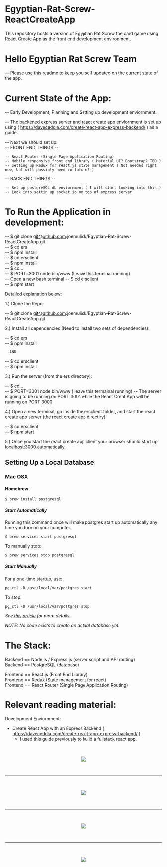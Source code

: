 # Egyptian-Rat-Screw-ReactCreateApp
This repository hosts a version of Egyptian Rat Screw the card game using React Create App as the front end development environment.  


# Hello Egyptian Rat Screw Team  

 -- Please use this readme to keep yourself updated on the current state of the app.  

# Current State of the App: 
  
 -- Early Development, Planning and Setting up development enviornment. 

 -- The backened express server and react create app enviornment is set up using ( https://daveceddia.com/create-react-app-express-backend/ ) as a guide.   

 -- Next we should set up:  
  -- FRONT END THINGS --   
  
    -- React Router (Single Page Application Routing)  
    -- Mobile responsive front end library ( Material UI? Bootstrap? TBD )  
    -- Setting up Redux for react.js state management ( Not needed right now, but will possibly need in future? )  
  
  -- BACK END THINGS --  
      
    -- Set up postgreSQL db enviornment ( I will start looking into this )  
    -- Look into settin up socket io on top of express server  
  
# To Run the Application in development:   

  -- $ git clone git@github.com:joemulick/Egyptian-Rat-Screw-ReactCreateApp.git  
  -- $ cd ers  
  -- $ npm install  
  -- $ cd ersclient  
  -- $ npm install  
  -- $ cd ..  
  -- $ PORT=3001 node bin/www (Leave this terminal running)  
  -- Open a new bash terminal
  -- $ cd ersclient  
  -- $ npm start  
  
Detailed explanation below:     
    
1.) Clone the Repo:  

  -- $ git clone git@github.com:joemulick/Egyptian-Rat-Screw-ReactCreateApp.git  

2.) Install all dependencies (Need to install two sets of dependencies):  

  -- $ cd ers  
  -- $ npm install  
  
      AND  
  
  -- $ cd ersclient  
  -- $ npm install  

3.) Run the server (from the ers directory):  
  
  -- $ cd ..  
  -- $ PORT=3001 node bin/www ( leave this termainal running)
  -- The server is going to be running on PORT 3001 while the React Creat App will be running on PORT 3000  

4.) Open a new terminal, go inside the ersclient folder, and start the react create app server (the react create app directiry):  
  
  -- $ cd ersclient  
  -- $ npm start  

5.) Once you start the react create app client your browser should start up localhost:3000 automatically.

## Setting Up a Local Database
### Mac OSX
#### Homebrew

`$ brew install postgresql`

##### Start Automatically
Running this command once will make postgres start up automatically
any time you turn on your computer.

`$ brew services start postgresql`

To manually stop:

`$ brew services stop postgresql`

##### Start Manually
For a one-time startup, use:

`pg_ctl -D /usr/local/var/postgres start`

To stop:

`pg_ctl -D /usr/local/var/postgres stop`

_See [this article](https://www.codementor.io/devops/tutorial/getting-started-postgresql-server-mac-osx) for more details._

*NOTE: No code exists to create an actual database yet.*

# The Stack:  
  
  Backend == Node.js / Express.js  (server script and API routing)  
  Backend == PostgreSQL (database)
    
  Frontend == React.js (Front End Library)  
  Frontend == Redux (State management for react)  
  Frontend == React Router (Single Page Application Routing)  
    
# Relevant reading material: 

Development Enviornment: 

- Create React App with an Express Backend ( https://daveceddia.com/create-react-app-express-backend/ )  
  * I used this guide previously to build a fullstack react app.


<p align="center">
	<br><br>
  <img src='https://raw.githubusercontent.com/joemulick/Egyptian-Rat-Screw-ReactCreateApp/master/Flowchart.jpeg'>
  </p>
  	<br><hr><br>
  	<p align="center">
  <img src='https://raw.githubusercontent.com/joemulick/Egyptian-Rat-Screw-ReactCreateApp/master/wireframe.jpg'>
</p>
  	<br><hr><br>
  	<p align="center">
  <img src='https://raw.githubusercontent.com/joemulick/Egyptian-Rat-Screw-ReactCreateApp/master/searching.jpg'>
</p>
  	<br><hr><br>
  	<p align="center">
  <img src='https://raw.githubusercontent.com/joemulick/Egyptian-Rat-Screw-ReactCreateApp/master/gameplay.jpg'>
</p>
  	<br><br>


<!-- ![Alt text](https://raw.githubusercontent.com/joemulick/Egyptian-Rat-Screw-ReactCreateApp/master/Flowchart.jpeg "Egyptian Rat Screw Flowchart Layout")  
<return>
![Alt text](https://raw.githubusercontent.com/joemulick/Egyptian-Rat-Screw-ReactCreateApp/master/wireframe.jpg "Egyptian Rat Screw Homepage Layout")  
<return>
![Alt text](https://user-images.githubusercontent.com/20348042/33861232-985e5910-de91-11e7-97a4-2201336983cb.jpg "Egyptian Rat Screw Game Search Layout")  
<return>
![Alt text](https://user-images.githubusercontent.com/20348042/33861231-97769828-de91-11e7-8892-18a0cadade6f.jpg "Egyptian Rat Screw Game In Game Layout")

 -->
